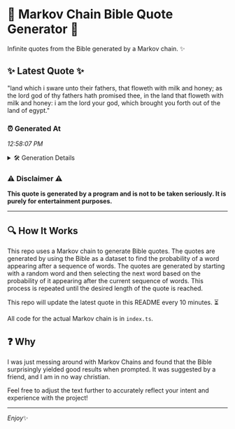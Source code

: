 # 📖 Markov Chain Bible Quote Generator 📖

Infinite quotes from the Bible generated by a Markov chain. ✨

## ✨ Latest Quote ✨
"land which i sware unto their fathers, that floweth with milk and honey; as the lord god of thy fathers hath promised thee, in the land that floweth with milk and honey: i am the lord your god, which brought you forth out of the land of egypt."

### ⏰ Generated At
*12:58:07 PM*

<details>
    <summary>🛠️ Generation Details</summary>
    <p>
        <strong>🌱 Seed:</strong> land<br>
        <strong>🔄 Iterations:</strong> 47<br>
        <strong>📜 Context History:</strong><br>[ land ]: which<br>[ land, which ]: i<br>[ land, which, i ]: sware<br>[ land, which, i, sware ]: unto<br>[ land, which, i, sware, unto ]: their<br>[ land, which, i, sware, unto, their ]: fathers,<br>[ which, i, sware, unto, their, fathers, ]: that<br>[ i, sware, unto, their, fathers,, that ]: floweth<br>[ sware, unto, their, fathers,, that, floweth ]: with<br>[ unto, their, fathers,, that, floweth, with ]: milk<br>[ their, fathers,, that, floweth, with, milk ]: and<br>[ fathers,, that, floweth, with, milk, and ]: honey;<br>[ that, floweth, with, milk, and, honey; ]: as<br>[ floweth, with, milk, and, honey;, as ]: the<br>[ with, milk, and, honey;, as, the ]: lord<br>[ milk, and, honey;, as, the, lord ]: god<br>[ and, honey;, as, the, lord, god ]: of<br>[ honey;, as, the, lord, god, of ]: thy<br>[ as, the, lord, god, of, thy ]: fathers<br>[ the, lord, god, of, thy, fathers ]: hath<br>[ lord, god, of, thy, fathers, hath ]: promised<br>[ god, of, thy, fathers, hath, promised ]: thee,<br>[ of, thy, fathers, hath, promised, thee, ]: in<br>[ thy, fathers, hath, promised, thee,, in ]: the<br>[ fathers, hath, promised, thee,, in, the ]: land<br>[ hath, promised, thee,, in, the, land ]: that<br>[ promised, thee,, in, the, land, that ]: floweth<br>[ thee,, in, the, land, that, floweth ]: with<br>[ in, the, land, that, floweth, with ]: milk<br>[ the, land, that, floweth, with, milk ]: and<br>[ land, that, floweth, with, milk, and ]: honey:<br>[ that, floweth, with, milk, and, honey: ]: i<br>[ floweth, with, milk, and, honey:, i ]: am<br>[ with, milk, and, honey:, i, am ]: the<br>[ milk, and, honey:, i, am, the ]: lord<br>[ and, honey:, i, am, the, lord ]: your<br>[ honey:, i, am, the, lord, your ]: god,<br>[ i, am, the, lord, your, god, ]: which<br>[ am, the, lord, your, god,, which ]: brought<br>[ the, lord, your, god,, which, brought ]: you<br>[ lord, your, god,, which, brought, you ]: forth<br>[ your, god,, which, brought, you, forth ]: out<br>[ god,, which, brought, you, forth, out ]: of<br>[ which, brought, you, forth, out, of ]: the<br>[ brought, you, forth, out, of, the ]: land<br>[ you, forth, out, of, the, land ]: of<br>[ forth, out, of, the, land, of ]: egypt.<br>
    </p>
</details>

### ⚠️ Disclaimer ⚠️
**This quote is generated by a program and is not to be taken seriously. It is purely for entertainment purposes.**

---

## 🔍 How It Works

This repo uses a Markov chain to generate Bible quotes. The quotes are generated by using the Bible as a dataset to find the probability of a word appearing after a sequence of words. The quotes are generated by starting with a random word and then selecting the next word based on the probability of it appearing after the current sequence of words. This process is repeated until the desired length of the quote is reached.

This repo will update the latest quote in this README every 10 minutes. ⏳

All code for the actual Markov chain is in `index.ts`.

## ❓ Why

I was just messing around with Markov Chains and found that the Bible surprisingly yielded good results when prompted. 
It was suggested by a friend, and I am in no way christian.

Feel free to adjust the text further to accurately reflect your intent and experience with the project!

---

*Enjoy*✨
